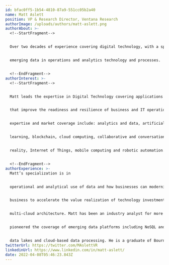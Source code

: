 ```yaml
---
id: bfac0ff5-1b54-4810-87a9-551cc05b2a40
name: Matt Aslett
position: VP & Research Director, Ventana Research
authorImage: /uploads/authors/matt-aslett.png
authorAbout: >-
  <!--StartFragment-->


  Over two decades of experience covering digital technology, with a specific focus on


  emerging data in operations and analytics technology and processes.


  <!--EndFragment-->
authorInterest: >-
  <!--StartFragment-->


  Matt leads the expertise in Digital Technology covering applications and technology


  that improve the readiness and resilience of business and IT operations. His focus areas of


  expertise and market coverage include: analytics and data, artificial intelligence and machine


  learning, blockchain, cloud computing, collaborative and conversational computing, extended


  reality, Internet of Things, mobile computing and robotic automation. 


  <!--EndFragment-->
authorExperience: >-
  Matt’s specialization is in


  operational and analytical use of data and how businesses can modernize their approaches to


  business to accelerate the value realization of technology investments in support of hybrid and


  multi-cloud architecture. Matt has been an industry analyst for more than a decade and has


  pioneered the coverage of emerging data platforms including NoSQL and NewSQL databases,


  data lakes and cloud-based data processing. He is a graduate of Bournemouth University.
twitterUrl: https://twitter.com/MAslettVR
linkedinUrl: https://www.linkedin.com/in/matt-aslett/
date: 2022-04-08T05:46:23.843Z
---
```

